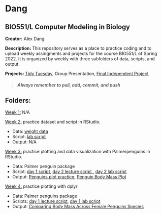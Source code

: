 # Dang
## **BIO551/L Computer Modeling in Biology**

**Creator:** Alex Dang

**Description:** This repository serves as a place to practice coding and to upload weekly assingments and projects for the course BIO551/L of Spring 2022. It is organized by weekly with three subfolders of data, scripts, and output.

**Projects:** [Tidy Tuesday](https://github.com/adang2011/Tidy-Tuesday), Group Presentation, [Final Independent Project](https://github.com/Biol551-CSUN/Dang/blob/main/Dang.Rproj)

> ##### _Always remember to pull, add, commit, and push_

## **Folders:**
<u>Week 1:</u>  N/A

<u>Week 2:</u> practice dataset and script in RStudio.
* Data: [weight data](https://github.com/Biol551-CSUN/Dang/blob/main/week_2/data/weightdata.csv)
* Script: [lab script](https://github.com/Biol551-CSUN/Dang/blob/main/week_2/scripts/week2scripts.R)
* Output: N/A

<u>Week 3:</u> practice plotting and data visualization with Palmerpenguins in RStudio.
* Data: Palmer penguin package
* Script: [day 1 script](https://github.com/Biol551-CSUN/Dang/blob/main/week_3/scripts/week3script.R), [day 2 lecture script ](https://github.com/Biol551-CSUN/Dang/blob/main/week_3/scripts/week3day2.R), [day 2  lab script](https://github.com/Biol551-CSUN/Dang/blob/main/week_3/scripts/week3day2lab.R)
* Output: [Penguins plot practice](https://github.com/Biol551-CSUN/Dang/blob/main/week_3/output/penguin-lecture.png), [Penguin Body Mass Plot](https://github.com/Biol551-CSUN/Dang/blob/main/week_3/output/penguin-lab.png)

<u>Week 4:</u> practice plotting with dplyr
* Data: Palmer penguins package
* Scripts: [day 1 lecture script](https://github.com/Biol551-CSUN/Dang/blob/main/week_4/scripts/scriptweek4day1.R), [day 1 lab script](https://github.com/Biol551-CSUN/Dang/blob/main/week_4/scripts/scriptweek4day1lab.R)
* Output: [Comparing Body Mass Across Female Penguins Species](https://github.com/Biol551-CSUN/Dang/blob/main/week_4/output/penguins-female_log_body_mass-lab.png)
